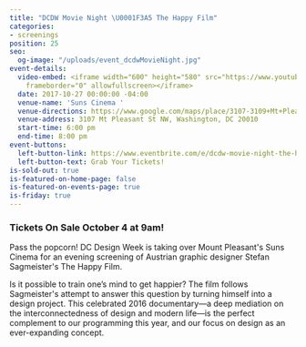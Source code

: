 ```yaml
---
title: "DCDW Movie Night \U0001F3A5 The Happy Film"
categories:
- screenings
position: 25
seo:
  og-image: "/uploads/event_dcdwMovieNight.jpg"
event-details:
  video-embed: <iframe width="600" height="580" src="https://www.youtube.com/embed/Akn0wnQ6rxE?rel=0"
    frameborder="0" allowfullscreen></iframe>
  date: 2017-10-27 00:00:00 -04:00
  venue-name: 'Suns Cinema '
  venue-directions: https://www.google.com/maps/place/3107-3109+Mt+Pleasant+St+NW,+Washington,+DC+20010/@38.9289752,-77.0393467,17z/data=!3m1!4b1!4m5!3m4!1s0x89b7c820e50dc341:0xaba88cd3d6225799!8m2!3d38.928971!4d-77.037158
  venue-address: 3107 Mt Pleasant St NW, Washington, DC 20010
  start-time: 6:00 pm
  end-time: 8:00 pm
event-buttons:
  left-button-link: https://www.eventbrite.com/e/dcdw-movie-night-the-happy-film-tickets-38419452617
  left-button-text: Grab Your Tickets!
is-sold-out: true
is-featured-on-home-page: false
is-featured-on-events-page: true
is-friday: true
---
```


### Tickets On Sale October 4 at 9am!

Pass the popcorn! DC Design Week is taking over Mount Pleasant's Suns Cinema for an evening screening of Austrian graphic designer Stefan Sagmeister's The Happy Film.

Is it possible to train one’s mind to get happier? The film follows Sagmeister's attempt to answer this question by turning himself into a design project. This celebrated 2016 documentary—a deep mediation on the interconnectedness of design and modern life—is the perfect complement to our programming this year, and our focus on design as an ever-expanding concept.

